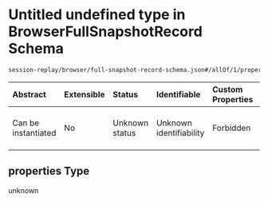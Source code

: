 # Untitled undefined type in BrowserFullSnapshotRecord Schema

```txt
session-replay/browser/full-snapshot-record-schema.json#/allOf/1/properties
```



| Abstract            | Extensible | Status         | Identifiable            | Custom Properties | Additional Properties | Access Restrictions | Defined In                                                                                                                  |
| :------------------ | :--------- | :------------- | :---------------------- | :---------------- | :-------------------- | :------------------ | :-------------------------------------------------------------------------------------------------------------------------- |
| Can be instantiated | No         | Unknown status | Unknown identifiability | Forbidden         | Allowed               | none                | [full-snapshot-record-schema.json\*](../out/session-replay/browser/full-snapshot-record-schema.json "open original schema") |

## properties Type

unknown

